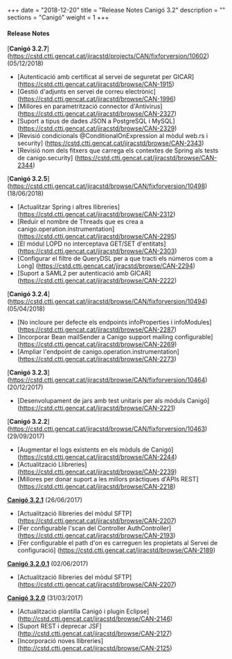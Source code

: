+++
date        = "2018-12-20"
title       = "Release Notes Canigó 3.2"
description = ""
sections    = "Canigó"
weight      = 1
+++

#### Release Notes

[**Canigó 3.2.7**] (https://cstd.ctti.gencat.cat/jiracstd/projects/CAN/fixforversion/10602) (05/12/2018)

- [Autenticació amb certificat al servei de seguretat per GICAR] (https://cstd.ctti.gencat.cat/jiracstd/browse/CAN-1915)
- [Gestió d'adjunts en servei de correu electrònic] (https://cstd.ctti.gencat.cat/jiracstd/browse/CAN-1996)
- [Millores en parametrització connector d'Antivirus] (https://cstd.ctti.gencat.cat/jiracstd/browse/CAN-2327)
- [Suport a tipus de dades JSON a PostgreSQL i MySQL] (https://cstd.ctti.gencat.cat/jiracstd/browse/CAN-2329)
- [Revisió condicionals @ConditionalOnExpression al mòdul web.rs i security] (https://cstd.ctti.gencat.cat/jiracstd/browse/CAN-2343)
- [Revisió nom dels fitxers que carrega els contextes de Spring als tests de canigo.security] (https://cstd.ctti.gencat.cat/jiracstd/browse/CAN-2344)

[**Canigó 3.2.5**] (https://cstd.ctti.gencat.cat/jiracstd/browse/CAN/fixforversion/10498) (18/06/2018)

- [Actualitzar Spring i altres llibreries] (https://cstd.ctti.gencat.cat/jiracstd/browse/CAN-2312)
- [Reduïr el nombre de Threads que es crea a canigo.operation.instrumentation] (https://cstd.ctti.gencat.cat/jiracstd/browse/CAN-2295)
- [El módul LOPD no interceptava GET/SET d'entitats] (https://cstd.ctti.gencat.cat/jiracstd/browse/CAN-2303)
- [Configurar el filtre de QueryDSL per a que tracti els números com a Long] (https://cstd.ctti.gencat.cat/jiracstd/browse/CAN-2294)
- [Suport a SAML2 per autenticació amb GICAR] (https://cstd.ctti.gencat.cat/jiracstd/browse/CAN-2222)

[**Canigó 3.2.4**] (https://cstd.ctti.gencat.cat/jiracstd/browse/CAN/fixforversion/10494) (05/04/2018)

- [No incloure per defecte els endpoints infoProperties i infoModules] (https://cstd.ctti.gencat.cat/jiracstd/browse/CAN-2287)
- [Incorporar Bean mailSender a Canigo support mailing configurable] (https://cstd.ctti.gencat.cat/jiracstd/browse/CAN-2269)
- [Ampliar l'endpoint de canigo.operation.instrumentation] (https://cstd.ctti.gencat.cat/jiracstd/browse/CAN-2273)
	
[**Canigó 3.2.3**] (https://cstd.ctti.gencat.cat/jiracstd/browse/CAN/fixforversion/10464) (20/12/2017)

- [Desenvolupament de jars amb test unitaris per als mòduls Canigó] (https://cstd.ctti.gencat.cat/jiracstd/browse/CAN-2221)

[**Canigó 3.2.2**] (https://cstd.ctti.gencat.cat/jiracstd/browse/CAN/fixforversion/10463) (29/09/2017)

- [Augmentar el logs existents en els mòduls de Canigó] (https://cstd.ctti.gencat.cat/jiracstd/browse/CAN-2244)
- [Actualització Llibreries] (https://cstd.ctti.gencat.cat/jiracstd/browse/CAN-2239)
- [Millores per donar suport a les millors pràctiques d'APIs REST] (https://cstd.ctti.gencat.cat/jiracstd/browse/CAN-2218)

[**Canigó 3.2.1**](https://cstd.ctti.gencat.cat/jiracstd/browse/CAN/fixforversion/10461) (26/06/2017)

- [Actualització llibreries del mòdul SFTP] (https://cstd.ctti.gencat.cat/jiracstd/browse/CAN-2207)
- [Fer configurable l'scan del Controller AuthController] (https://cstd.ctti.gencat.cat/jiracstd/browse/CAN-2193)
- [Fer configurable el path d'on es carreguen les propietats al Servei de configuració] (https://cstd.ctti.gencat.cat/jiracstd/browse/CAN-2189)

[**Canigó 3.2.0.1**](https://cstd.ctti.gencat.cat/jiracstd/browse/CAN/fixforversion/10462) (02/06/2017)

- [Actualització llibreries del mòdul SFTP] (https://cstd.ctti.gencat.cat/jiracstd/browse/CAN-2207)

[**Canigó 3.2.0**](http://cstd.ctti.gencat.cat/jiracstd/browse/CAN/fixforversion/10450) (31/03/2017)

- [Actualització plantilla Canigó i plugin Eclipse] (http://cstd.ctti.gencat.cat/jiracstd/browse/CAN-2146)
- [Suport REST i deprecar JSF] (http://cstd.ctti.gencat.cat/jiracstd/browse/CAN-2127)
- [Incorporació noves llibreries] (http://cstd.ctti.gencat.cat/jiracstd/browse/CAN-2125)















